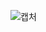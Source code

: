 ![캡처](https://user-images.githubusercontent.com/113878783/202979881-2a796fb6-a3b1-4050-a628-05468be8e222.PNG)
